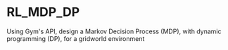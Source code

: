 # RL_MDP_DP
Using Gym's API, design a Markov Decision Process (MDP), with dynamic programming (DP), for a gridworld environment
